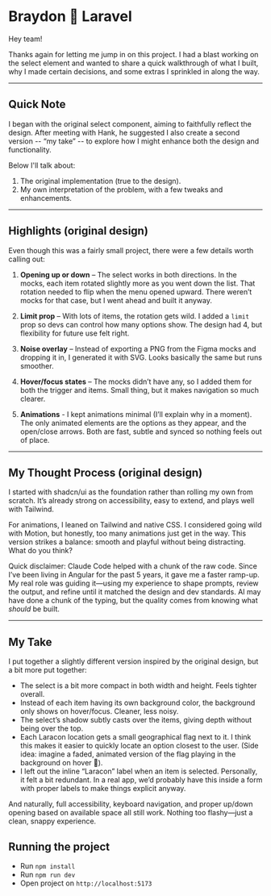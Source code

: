 # Braydon 🤝 Laravel

Hey team!

Thanks again for letting me jump in on this project. I had a blast working on the select element and wanted to share a quick walkthrough of what I built, why I made certain decisions, and some extras I sprinkled in along the way.

---

## Quick Note

I began with the original select component, aiming to faithfully reflect the design. After meeting with Hank, he suggested I also create a second version -- “my take” -- to explore how I might enhance both the design and functionality.

Below I'll talk about:

1. The original implementation (true to the design).
2. My own interpretation of the problem, with a few tweaks and enhancements.

---

## Highlights (original design)

Even though this was a fairly small project, there were a few details worth calling out:

1. **Opening up or down** – The select works in both directions. In the mocks, each item rotated slightly more as you went down the list. That rotation needed to flip when the menu opened upward. There weren’t mocks for that case, but I went ahead and built it anyway.

2. **Limit prop** – With lots of items, the rotation gets wild. I added a `limit` prop so devs can control how many options show. The design had 4, but flexibility for future use felt right.

3. **Noise overlay** – Instead of exporting a PNG from the Figma mocks and dropping it in, I generated it with SVG. Looks basically the same but runs smoother.

4. **Hover/focus states** – The mocks didn’t have any, so I added them for both the trigger and items. Small thing, but it makes navigation so much clearer.

5. **Animations** - I kept animations minimal (I’ll explain why in a moment). The only animated elements are the options as they appear, and the open/close arrows. Both are fast, subtle and synced so nothing feels out of place.

---

## My Thought Process (original design)

I started with shadcn/ui as the foundation rather than rolling my own from scratch. It’s already strong on accessibility, easy to extend, and plays well with Tailwind.

For animations, I leaned on Tailwind and native CSS. I considered going wild with Motion, but honestly, too many animations just get in the way. This version strikes a balance: smooth and playful without being distracting. What do you think?

Quick disclaimer: Claude Code helped with a chunk of the raw code. Since I’ve been living in Angular for the past 5 years, it gave me a faster ramp-up. My real role was guiding it—using my experience to shape prompts, review the output, and refine until it matched the design and dev standards. AI may have done a chunk of the typing, but the quality comes from knowing what _should_ be built.

---

## My Take

I put together a slightly different version inspired by the original design, but a bit more put together:

- The select is a bit more compact in both width and height. Feels tighter overall.
- Instead of each item having its own background color, the background only shows on hover/focus. Cleaner, less noisy.
- The select’s shadow subtly casts over the items, giving depth without being over the top.
- Each Laracon location gets a small geographical flag next to it. I think this makes it easier to quickly locate an option closest to the user. (Side idea: imagine a faded, animated version of the flag playing in the background on hover 👀).
- I left out the inline “Laracon” label when an item is selected. Personally, it felt a bit redundant. In a real app, we’d probably have this inside a form with proper labels to make things explicit anyway.

And naturally, full accessibility, keyboard navigation, and proper up/down opening based on available space all still work. Nothing too flashy—just a clean, snappy experience.

## Running the project

- Run `npm install`
- Run `npm run dev`
- Open project on `http://localhost:5173`
